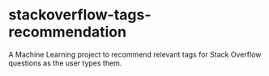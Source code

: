 # stackoverflow-tags-recommendation
A Machine Learning project to recommend relevant tags for Stack Overflow questions as the user types them. 
